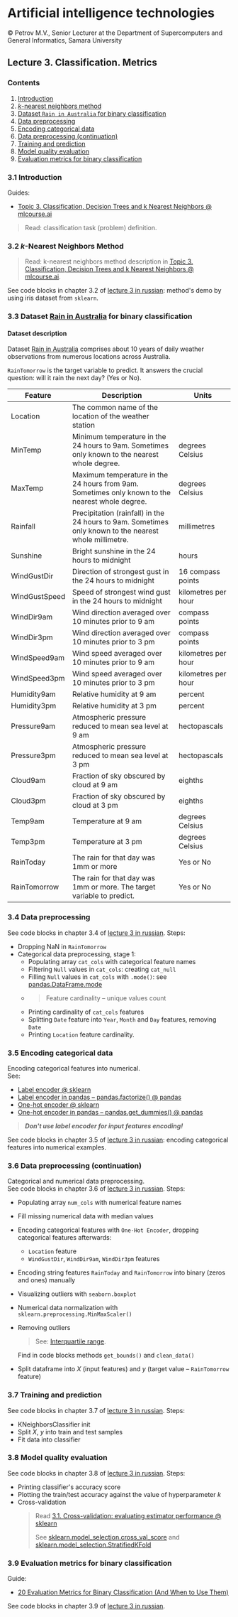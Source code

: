 # Artificial intelligence technologies  

© Petrov M.V., Senior Lecturer at the Department of Supercomputers and General Informatics, Samara University

## Lecture 3. Classification. Metrics

### Contents

1. [Introduction](#3.1-Введение)
2. [$k$-nearest neighbors method](#3.2-k-nearest-neighbors-method)
3. [Dataset `Rain in Australia` for binary classification](#3.3-Dataset-Rain-in-Australia-for-binary-classification)
4. [Data preprocessing](#3.4-Data-preprocessing)
5. [Encoding categorical data](#3.5-Encoding-categorical-data)
6. [Data preprocessing (continuation)](#3.6-Data-preprocessing-(continuation))
7. [Training and prediction](#3.7-Training-and-prediction)
8. [Model quality evaluation](#3.8-Model-quality-evaluation)
9. [Evaluation metrics for binary classification](#3.9-Evaluation-metrics-for-binary-classification)

### 3.1 Introduction

Guides:
- [Topic 3. Classification, Decision Trees and k Nearest Neighbors @ mlcourse.ai](https://mlcourse.ai/book/topic03/topic03_decision_trees_kNN.html)

> Read: classification task (problem) definition.

### 3.2 $k$-Nearest Neighbors Method

> Read: k-nearest neighbors method description in [Topic 3. Classification, Decision Trees and k Nearest Neighbors @ mlcourse.ai](https://mlcourse.ai/book/topic03/topic03_decision_trees_kNN.html).

See code blocks in chapter 3.2 of [lecture 3 in russian](lecture_3.ipynb): method's demo by using iris dataset from `sklearn`.

### 3.3 Dataset [Rain in Australia](https://www.kaggle.com/datasets/jsphyg/weather-dataset-rattle-package) for binary classification

#### Dataset description

Dataset [Rain in Australia](https://www.kaggle.com/datasets/jsphyg/weather-dataset-rattle-package) comprises about 10 years of daily weather observations from numerous locations across Australia.

`RainTomorrow` is the target variable to predict. It answers the crucial question: will it rain the next day? (Yes or No).

| Feature       | Description                                                                                            | Units               |
|---------------|--------------------------------------------------------------------------------------------------------|---------------------|
| Location      | The common name of the location of the weather station                                                 |                     |
| MinTemp       | Minimum temperature in the 24 hours to 9am. Sometimes only known to the nearest whole degree.          | degrees Celsius     |
| MaxTemp       | Maximum temperature in the 24 hours from 9am. Sometimes only known to the nearest whole degree.        | degrees Celsius     |
| Rainfall      | Precipitation (rainfall) in the 24 hours to 9am. Sometimes only known to the nearest whole millimetre. | millimetres         |
| Sunshine      | Bright sunshine in the 24 hours to midnight                                                            | hours               |
| WindGustDir   | Direction of strongest gust in the 24 hours to midnight                                                | 16 compass points   |
| WindGustSpeed | Speed of strongest wind gust in the 24 hours to midnight                                               | kilometres per hour |
| WindDir9am    | Wind direction averaged over 10 minutes prior to 9 am                                                  | compass points      |
| WindDir3pm    | Wind direction averaged over 10 minutes prior to 3 pm                                                  | compass points      |
| WindSpeed9am  | Wind speed averaged over 10 minutes prior to 9 am                                                      | kilometres per hour |
| WindSpeed3pm  | Wind speed averaged over 10 minutes prior to 3 pm                                                      | kilometres per hour |
| Humidity9am   | Relative humidity at 9 am                                                                              | percent             |
| Humidity3pm   | Relative humidity at 3 pm                                                                              | percent             |
| Pressure9am   | Atmospheric pressure reduced to mean sea level at 9 am                                                 | hectopascals        |
| Pressure3pm   | Atmospheric pressure reduced to mean sea level at 3 pm                                                 | hectopascals        |
| Cloud9am      | Fraction of sky obscured by cloud at 9 am                                                              | eighths             |
| Cloud3pm      | Fraction of sky obscured by cloud at 3 pm                                                              | eighths             |
| Temp9am       | Temperature at 9 am                                                                                    | degrees Celsius     |
| Temp3pm       | Temperature at 3 pm                                                                                    | degrees Celsius     |
| RainToday     | The rain for that day was 1mm or more                                                                  | Yes or No           |
| RainTomorrow  | The rain for that day was 1mm or more. The target variable to predict.                                 | Yes or No           |

### 3.4 Data preprocessing

See code blocks in chapter 3.4 of [lecture 3 in russian](lecture_3.ipynb). Steps:
- Dropping NaN in `RainTomorrow`
- Categorical data preprocessing, stage 1:
  - Populating array `cat_cols` with categorical feature names
  - Filtering `Null` values in `cat_cols`: creating `cat_null`
  - Filling `Null` values in `cat_cols` with `.mode()`: see [pandas.DataFrame.mode](https://pandas.pydata.org/docs/reference/api/pandas.DataFrame.mode.html)
  - > Feature cardinality &ndash; unique values count
  - Printing cardinality of `cat_cols` features
  - Splitting `Date` feature into `Year`, `Month` and `Day` features, removing `Date`
  - Printing `Location` feature cardinality.

### 3.5 Encoding categorical data

Encoding categorical features into numerical.  
See:
- [Label encoder @ sklearn](https://scikit-learn.org/stable/modules/generated/sklearn.preprocessing.LabelEncoder.html)
- [Label encoder in pandas &ndash; pandas.factorize() @ pandas](https://scikit-learn.org/stable/modules/generated/sklearn.preprocessing.LabelEncoder.html)
- [One-hot encoder @ sklearn](https://scikit-learn.org/stable/modules/generated/sklearn.preprocessing.LabelEncoder.html)
- [One-hot encoder in pandas &ndash; pandas.get_dummies() @ pandas](https://scikit-learn.org/stable/modules/generated/sklearn.preprocessing.LabelEncoder.html)  
>  ***Don't use label encoder for input features encoding!***

See code blocks in chapter 3.5 of [lecture 3 in russian](lecture_3.ipynb): encoding categorical features into numerical examples.

### 3.6 Data preprocessing (continuation)

Categorical and numerical data preprocessing.  
See code blocks in chapter 3.6 of [lecture 3 in russian](lecture_3.ipynb). Steps:
- Populating array `num_cols` with numerical feature names
- Fill missing numerical data with median values
- Encoding categorical features with `One-Hot Encoder`, dropping categorical features afterwards:
  - `Location` feature
  - `WindGustDir`, `WindDir9am`, `WindDir3pm` features
- Encoding string features `RainToday` and `RainTomorrow` into binary (zeros and ones) manually
- Visualizing outliers with `seaborn.boxplot`
- Numerical data normalization with `sklearn.preprocessing.MinMaxScaler()`
- Removing outliers
  > See: [Interquartile range](https://en.wikipedia.org/wiki/Interquartile_range).  

  Find in code blocks methods `get_bounds()` and `clean_data()`
- Split dataframe into $X$ (input features) and $y$ (target value &ndash; `RainTomorrow` feature)

### 3.7 Training and prediction

See code blocks in chapter 3.7 of [lecture 3 in russian](lecture_3.ipynb). Steps:
- KNeighborsClassifier init
- Split $X$, $y$ into train and test samples
- Fit data into classifier

### 3.8 Model quality evaluation

See code blocks in chapter 3.8 of [lecture 3 in russian](lecture_3.ipynb). Steps:
- Printing classifier's accuracy score
- Plotting the train/test accuracy against the value of hyperparameter $k$
- Cross-validation
  > Read [3.1. Cross-validation: evaluating estimator performance @ sklearn](https://scikit-learn.org/stable/modules/cross_validation.html#cross-validation)  
  > 
  > See [sklearn.model_selection.cross_val_score](https://scikit-learn.org/stable/modules/generated/sklearn.model_selection.cross_val_score.html) and [sklearn.model_selection.StratifiedKFold](https://scikit-learn.org/stable/modules/generated/sklearn.model_selection.StratifiedKFold.html)

### 3.9 Evaluation metrics for binary classification

Guide:
- [20 Evaluation Metrics for Binary Classification (And When to Use Them)](https://neptune.ai/blog/evaluation-metrics-binary-classification)

See code blocks in chapter 3.9 of [lecture 3 in russian](lecture_3.ipynb).